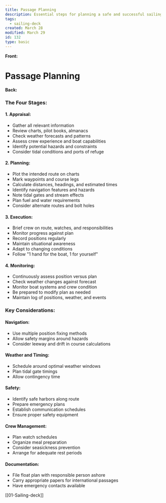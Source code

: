 ```yaml
---
title: Passage Planning
description: Essential steps for planning a safe and successful sailing passage
tags:
  - sailing-deck
created: March 28
modified: March 29
id: 132
type: basic
---
```

**Front:**
# Passage Planning

**Back:**
<div class="passage-stages">
  <h3>The Four Stages:</h3>

  <h4>1. Appraisal:</h4>
  <ul>
    <li>Gather all relevant information</li>
    <li>Review charts, pilot books, almanacs</li>
    <li>Check weather forecasts and patterns</li>
    <li>Assess crew experience and boat capabilities</li>
    <li>Identify potential hazards and constraints</li>
    <li>Consider tidal conditions and ports of refuge</li>
  </ul>

  <h4>2. Planning:</h4>
  <ul>
    <li>Plot the intended route on charts</li>
    <li>Mark waypoints and course legs</li>
    <li>Calculate distances, headings, and estimated times</li>
    <li>Identify navigation features and hazards</li>
    <li>Note tidal gates and stream effects</li>
    <li>Plan fuel and water requirements</li>
    <li>Consider alternate routes and bolt holes</li>
  </ul>

  <h4>3. Execution:</h4>
  <ul>
    <li>Brief crew on route, watches, and responsibilities</li>
    <li>Monitor progress against plan</li>
    <li>Record positions regularly</li>
    <li>Maintain situational awareness</li>
    <li>Adapt to changing conditions</li>
    <li>Follow "1 hand for the boat, 1 for yourself"</li>
  </ul>

  <h4>4. Monitoring:</h4>
  <ul>
    <li>Continuously assess position versus plan</li>
    <li>Check weather changes against forecast</li>
    <li>Monitor boat systems and crew condition</li>
    <li>Be prepared to modify plan as needed</li>
    <li>Maintain log of positions, weather, and events</li>
  </ul>
</div>

<div class="key-considerations">
  <h3>Key Considerations:</h3>

  <h4>Navigation:</h4>
  <ul>
    <li>Use multiple position fixing methods</li>
    <li>Allow safety margins around hazards</li>
    <li>Consider leeway and drift in course calculations</li>
  </ul>

  <h4>Weather and Timing:</h4>
  <ul>
    <li>Schedule around optimal weather windows</li>
    <li>Plan tidal gate timings</li>
    <li>Allow contingency time</li>
  </ul>

  <h4>Safety:</h4>
  <ul>
    <li>Identify safe harbors along route</li>
    <li>Prepare emergency plans</li>
    <li>Establish communication schedules</li>
    <li>Ensure proper safety equipment</li>
  </ul>

  <h4>Crew Management:</h4>
  <ul>
    <li>Plan watch schedules</li>
    <li>Organize meal preparation</li>
    <li>Consider seasickness prevention</li>
    <li>Arrange for adequate rest periods</li>
  </ul>

  <h4>Documentation:</h4>
  <ul>
    <li>File float plan with responsible person ashore</li>
    <li>Carry appropriate papers for international passages</li>
    <li>Have emergency contacts available</li>
  </ul>
</div>

[[01-Sailing-deck]]
